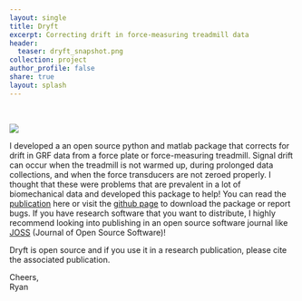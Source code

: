 ```yaml
---
layout: single
title: Dryft
excerpt: Correcting drift in force-measuring treadmill data
header:
  teaser: dryft_snapshot.png
collection: project
author_profile: false
share: true
layout: splash
---
```

<br>

![](https://raw.githubusercontent.com/alcantarar/dryft/master/documentation/JOSS_submission/example_JOSS.png)

I developed a an open source python and matlab package that corrects for drift in GRF data from a force plate
or force-measuring treadmill. Signal drift can occur when the treadmill is not warmed up, during
prolonged data collections, and when the force transducers are not zeroed properly. I thought
that these were problems that are prevalent in a lot of biomechanical data and developed this
package to help! You can read the [publication](https://joss.theoj.org/papers/10.21105/joss.01910) 
here or visit the [github page](https://github.com/alcantarar/dryft) to download the package or report bugs. 
If you have research software that you want to distribute, I highly recommend looking into publishing in
an open source software journal like [JOSS](https://joss.theoj.org/) (Journal of Open Source Software)!

Dryft is open source and if you use it in a research publication, please cite the associated publication. 

Cheers,   
Ryan
